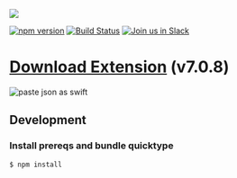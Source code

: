 ![](https://raw.githubusercontent.com/quicktype/quicktype/master/quicktype-logo.svg)

[![npm version](https://badge.fury.io/js/quicktype.svg)](https://badge.fury.io/js/quicktype)
[![Build Status](https://travis-ci.org/quicktype/quicktype.svg?branch=master)](https://travis-ci.org/quicktype/quicktype)
[![Join us in Slack](http://slack.quicktype.io/badge.svg)](http://slack.quicktype.io/)

# [Download Extension](https://github.com/quicktype/quicktype-xcode/releases/download/v7.0.8/quicktype.zip) (v7.0.8)

![paste json as swift](https://user-images.githubusercontent.com/108197/34314287-e39f9234-e726-11e7-8758-6c4401bf8f6a.gif)

## Development

### Install prereqs and bundle quicktype

```bash
$ npm install
```
